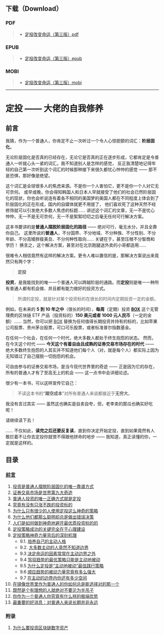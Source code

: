## 下载（Download）

### PDF

> * [定投改变命运（第三版）pdf](https://github.com/xiaolai/regular-investing-in-box/raw/master/docs/pdf/on-regularinvesting-cn.pdf)

### EPUB
> * [定投改变命运（第三版）epub](https://github.com/xiaolai/regular-investing-in-box/raw/master/docs/epub/OnRegularInvesting_cn.epub)

### MOBI
> * [定投改变命运（第三版）mobi](https://github.com/xiaolai/regular-investing-in-box/raw/master/docs/mobi/OnRegularInvesting_cn.mobi)

-----

# 定投 —— 大佬的自我修养
## 前言

我猜，作为一个普通人，你肯定不止一次听过一个令人心惊胆颤的词汇：**阶层固化**。

无论阶层固化是否真的已经存在，无论它是否真的正在逐步形成，它都肯定是令普通人一听就心头一紧的词汇。我不知道别人是怎样的感觉，
反正我清楚地记得年轻的自己第一次听到这个词汇的时候那种接下来很久都忧心忡忡的感觉  —— 那不是恐惧，那好像是绝望。

这个词汇是全球很多人的焦虑来源。不是你一个人害怕它，更不是你一个人对它无可奈何。
或早或晚，你会得知韩国人和日本人早就接受了他们的社会已然阶层固化的现状，你也会听说连有着各不相同的美国梦的美国人都在不同程度上体会到了阶层固化的正在形成，国内的自媒体就更不用提了，
他们喜欢死了这种天然不经修饰就可以引发绝大多数人焦虑的标题…… 讲述这个词汇的文章，无一不是忧心忡忡，无一不是无可奈何，无一不是絮絮叨叨之后毫无任何可行解决方案。

这本书要讲的是**普通人摆脱阶层固化的路径** —— 绝对可行，毫无水分，并且全靠你自己。
这里所说的**普通人**，不分国界、不分地域、不分种族、不分性别、不分年龄、不分高矮胖瘦美丑、不分何种性取向…… 关键在于，甚至压根不分智商和学历！
换言之，这个解决方案，甚至对在北京跑腿送外卖的小哥都适用……

很难令人相信竟然有这样的解决方案。更令人难以置信的是，那解决方案说出来竟然只有两个字：

> **定投**

**投资**，是我能找到的唯一一个普通人可以跨越阶层的通路。而**定投**则是唯一一种所有普通人都有机会做、并且都有能力做好的投资方式。

> 所谓的定投，就是针对某个投资标的在很长的时间内定期投资一定的金额。

例如，在未来的 **5 到 10 年之中**（很长的时间），**每周**（定期）投资 **[BOX](https://b.watch)** 
这个无管理费的区块链 ETF 产品（投资标的）**150 美元或者 1000 元人民币**（一定的金额）…… 
当然，你可以把 [BOX](https://b.watch) 替换为任何值得长期投资并持有的标的，比如苹果公司股票、贵州茅台股票，可口可乐股票，或者标准普尔指数基金。

在任何一个社会，在任何一个时代，绝大多数人都处于终生抱怨的状态。
然而，在今天这个时代 —— **今天这个有着自由且成熟的证券交易市场存在的时代** —— 绝大多数终生抱怨的人其实并不知道他们每个人（对，就是每个人）都实际上因为无知错过了自己摆脱一切抱怨的机会。

可自由参与的证券交易市场，是当今现代世界里的奇迹 —— 正是因为它的存在，所有的普通人才有了至高无上的机会 —— 这一点书中会详细论述。

很少有一本书，可以这样宣传它自己：

> 不读这本书的“**踏空成本**”对所有普通人来说都接近于**无穷大**。

我没有言过其实 —— 虽然这也确实是自卖自夸，但，老李卖的那瓜也确实好吃呢！

请继续读下去！

…… 不仅如此，**读完之后还要反复读**，直到你决定开始定投，直到如果竟然有人敢拦着不让你去定投你就恨不得跟他拼命的地步 —— 我知道，真正读懂的你，一定就是这样的。

## 目录

### [前言](README.md)

1. [投资是普通人摆脱阶层固化的唯一靠谱方式](lib/01.md)
2. [证券交易市场是世界第九大奇迹](lib/02.md)
3. [普通人投资的唯一正确方式就是定投](lib/03.md)
4. [究竟有没有只涨不跌的投资标的](lib/04.md)
5. [为什么只有很少的人使用定投这么神奇的策略](lib/05.md)
6. [为什么他们都那么聪明却总是做出错误决策](lib/06.md)
7. [人们是如何做到神奇地避开最优质投资标的的](lib/07.md)
8. [定投策略成功的关键完全在于心理建设](lib/08.md)
9. [定投策略神奇力量背后的深刻机理](lib/09.1.md)
    - 9.1. [培养自己的主动人格](lib/09.1.md)
    - 9.2. [大多数主动的人竟然不知道边界](lib/09.2.md)
    - 9.3 [决定命运的因素常常在主动边界之外](lib/09.3.md)
    - 9.4 [驾驭趋势的最优策略只能是主动地被动](lib/09.4.md)
    - 9.5 [为什么定投是“主动地被动”最佳践行策略](lib/09.5.md)
    - 9.6 [顺应趋势的被动力量究竟有多么强大](lib/09.6.md)
    - 9.7 [在主动的边界内你还有多少空间](lib/09.7.md)
10. [在镜像世界里作为普通人的你如何总是能选择对的那一个](lib/10.md)
11. [既然是个有理想的人就绝对不要沦为半吊子](lib/11.md)
12. [你作为一个普通人你究竟有什么样的极端优势](lib/12.md)
13. [最重要的好消息：对普通人来说长期并非永远](lib/13.md)

### 附录

1. [为什么要投资区块链数字资产](z-appendix.01.md)
